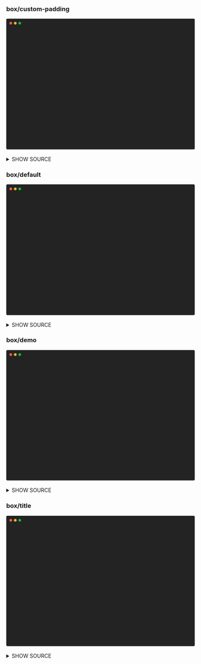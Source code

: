 ### box/custom-padding

![Animation](https://raw.githubusercontent.com/pterm/pterm/master/_examples/box/custom-padding/animation.svg)

<details>

<summary>SHOW SOURCE</summary>

```go
package main

import "github.com/pterm/pterm"

func main() {
	// Create a default box with custom padding options and print "Hello, World!" inside it.
	pterm.DefaultBox.WithRightPadding(10).WithLeftPadding(10).WithTopPadding(2).WithBottomPadding(2).Println("Hello, World!")
}

```

</details>

### box/default

![Animation](https://raw.githubusercontent.com/pterm/pterm/master/_examples/box/default/animation.svg)

<details>

<summary>SHOW SOURCE</summary>

```go
package main

import "github.com/pterm/pterm"

func main() {
	// Create a default box with PTerm and print a message in it.
	// The DefaultBox.Println method automatically starts, prints the message, and stops the box.
	pterm.DefaultBox.Println("Hello, World!")
}

```

</details>

### box/demo

![Animation](https://raw.githubusercontent.com/pterm/pterm/master/_examples/box/demo/animation.svg)

<details>

<summary>SHOW SOURCE</summary>

```go
package main

import "github.com/pterm/pterm"

func main() {
	// Print an informational message.
	pterm.Info.Println("This might not be rendered correctly on GitHub,\nbut it will work in a real terminal.\nThis is because GitHub does not use a monospaced font by default for SVGs")

	// Create three panels with text, some of them with titles.
	// The panels are created using the DefaultBox style.
	panel1 := pterm.DefaultBox.Sprint("Lorem ipsum dolor sit amet,\nconsectetur adipiscing elit,\nsed do eiusmod tempor incididunt\nut labore et dolore\nmagna aliqua.")
	panel2 := pterm.DefaultBox.WithTitle("title").Sprint("Ut enim ad minim veniam,\nquis nostrud exercitation\nullamco laboris\nnisi ut aliquip\nex ea commodo\nconsequat.")
	panel3 := pterm.DefaultBox.WithTitle("bottom center title").WithTitleBottomCenter().Sprint("Duis aute irure\ndolor in reprehenderit\nin voluptate velit esse cillum\ndolore eu fugiat\nnulla pariatur.")

	// Combine the panels into a layout using the DefaultPanel style.
	// The layout is a 2D grid, with each row being an array of panels.
	// In this case, the first row contains panel1 and panel2, and the second row contains only panel3.
	panels, _ := pterm.DefaultPanel.WithPanels(pterm.Panels{
		{{Data: panel1}, {Data: panel2}},
		{{Data: panel3}},
	}).Srender()

	// Print the panels layout inside a box with a title.
	// The box is created using the DefaultBox style, with the title positioned at the bottom right.
	pterm.DefaultBox.WithTitle("Lorem Ipsum").WithTitleBottomRight().WithRightPadding(0).WithBottomPadding(0).Println(panels)
}

```

</details>

### box/title

![Animation](https://raw.githubusercontent.com/pterm/pterm/master/_examples/box/title/animation.svg)

<details>

<summary>SHOW SOURCE</summary>

```go
package main

import "github.com/pterm/pterm"

func main() {
	// Create a default box with specified padding
	paddedBox := pterm.DefaultBox.WithLeftPadding(4).WithRightPadding(4).WithTopPadding(1).WithBottomPadding(1)

	// Define a title for the box
	title := pterm.LightRed("I'm a box!")

	// Create boxes with the title positioned differently and containing different content
	box1 := paddedBox.WithTitle(title).Sprint("Hello, World!\n      1")                         // Title at default position (top left)
	box2 := paddedBox.WithTitle(title).WithTitleTopCenter().Sprint("Hello, World!\n      2")    // Title at top center
	box3 := paddedBox.WithTitle(title).WithTitleTopRight().Sprint("Hello, World!\n      3")     // Title at top right
	box4 := paddedBox.WithTitle(title).WithTitleBottomRight().Sprint("Hello, World!\n      4")  // Title at bottom right
	box5 := paddedBox.WithTitle(title).WithTitleBottomCenter().Sprint("Hello, World!\n      5") // Title at bottom center
	box6 := paddedBox.WithTitle(title).WithTitleBottomLeft().Sprint("Hello, World!\n      6")   // Title at bottom left
	box7 := paddedBox.WithTitle(title).WithTitleTopLeft().Sprint("Hello, World!\n      7")      // Title at top left

	// Render the boxes in a panel layout
	pterm.DefaultPanel.WithPanels([][]pterm.Panel{
		{{box1}, {box2}, {box3}},
		{{box4}, {box5}, {box6}},
		{{box7}},
	}).Render()
}

```

</details>

